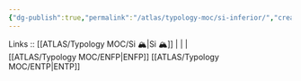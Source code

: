 ```yaml
---
{"dg-publish":true,"permalink":"/atlas/typology-moc/si-inferior/","created":"","updated":""}
---
```


Links :: [[ATLAS/Typology MOC/Si 🏔️\|Si 🏔️]] |  |  |  
[[ATLAS/Typology MOC/ENFP\|ENFP]]
[[ATLAS/Typology MOC/ENTP\|ENTP]]
